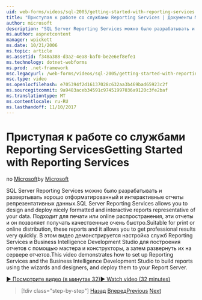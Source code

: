 ```yaml
---
uid: web-forms/videos/sql-2005/getting-started-with-reporting-services
title: "Приступая к работе со службами Reporting Services | Документы Microsoft"
author: microsoft
description: "SQL Server Reporting Services можно было разрабатывать и развертывать хорошо отформатированный и интерактивные отчеты репрезентативных данных. Подходит для печати или только..."
ms.author: aspnetcontent
manager: wpickett
ms.date: 10/21/2006
ms.topic: article
ms.assetid: f348a388-d3a2-4ea8-baf0-be2e6ef8efe1
ms.technology: dotnet-webforms
ms.prod: .net-framework
msc.legacyurl: /web-forms/videos/sql-2005/getting-started-with-reporting-services
msc.type: video
ms.openlocfilehash: e705394f2d16137028c632aa3b469bad65923c2f
ms.sourcegitcommit: 9a9483aceb34591c97451997036a9120c3fe2baf
ms.translationtype: MT
ms.contentlocale: ru-RU
ms.lasthandoff: 11/10/2017
---
```

<a name="getting-started-with-reporting-services"></a><span data-ttu-id="ea228-104">Приступая к работе со службами Reporting Services</span><span class="sxs-lookup"><span data-stu-id="ea228-104">Getting Started with Reporting Services</span></span>
====================
<span data-ttu-id="ea228-105">по [Microsoft](https://github.com/microsoft)</span><span class="sxs-lookup"><span data-stu-id="ea228-105">by [Microsoft](https://github.com/microsoft)</span></span>

<span data-ttu-id="ea228-106">SQL Server Reporting Services можно было разрабатывать и развертывать хорошо отформатированный и интерактивные отчеты репрезентативных данных.</span><span class="sxs-lookup"><span data-stu-id="ea228-106">SQL Server Reporting Services allows you to design and deploy nicely formatted and interactive reports representative of your data.</span></span> <span data-ttu-id="ea228-107">Подходит для печати или online распространения, эти отчеты и он позволяет получать качественные очень быстро.</span><span class="sxs-lookup"><span data-stu-id="ea228-107">Suitable for print or online distribution, these reports and it allows you to get professional results very quickly.</span></span> <span data-ttu-id="ea228-108">В этом видео демонстрируется настройка служб Reporting Services и Business Intelligence Development Studio для построения отчетов с помощью мастера и конструкторы, а затем развернуть их на сервере отчетов.</span><span class="sxs-lookup"><span data-stu-id="ea228-108">This video demonstrates how to set up Reporting Services and the Business Intelligence Development Studio to build reports using the wizards and designers, and deploy them to your Report Server.</span></span>

[<span data-ttu-id="ea228-109">&#9654; Посмотрите видео (в минутах 32)</span><span class="sxs-lookup"><span data-stu-id="ea228-109">&#9654; Watch video (32 minutes)</span></span>](https://channel9.msdn.com/Blogs/ASP-NET-Site-Videos/getting-started-with-reporting-services)

>[!div class="step-by-step"]
<span data-ttu-id="ea228-110">[Назад](using-sql-server-management-studio.md)
[Вперед](building-and-customizing-reports-in-business-intelligence-development-studio.md)</span><span class="sxs-lookup"><span data-stu-id="ea228-110">[Previous](using-sql-server-management-studio.md)
[Next](building-and-customizing-reports-in-business-intelligence-development-studio.md)</span></span>
